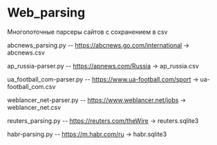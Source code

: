 # Web_parsing

Многопоточные парсеры сайтов с сохранением в csv

abcnews_parsing.py          --  https://abcnews.go.com/international  ->  abcnews.csv

ap_russia-parser.py         --  https://apnews.com/Russia             ->  ap_russia.csv

ua_football_com-parser.py   --  https://www.ua-football.com/sport     ->  ua-football_com.csv

weblancer_net-parser.py     --  https://www.weblancer.net/jobs        ->  weblancer_net.csv

reuters_parsing.py          --  https://reuters.com/theWire           ->  reuters.sqlite3

habr-parsing.py             --  https://m.habr.com/ru                 ->  habr.sqlite3

